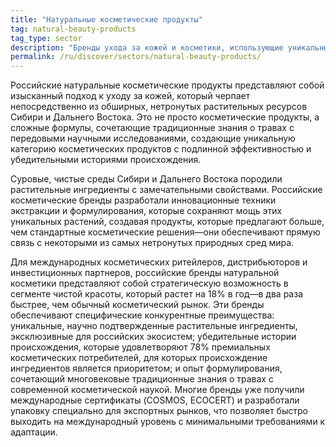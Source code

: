 ```yaml
---
title: "Натуральные косметические продукты"
tag: natural-beauty-products
tag_type: sector
description: "Бренды ухода за кожей и косметики, использующие уникальные сибирские и дальневосточные растительные ингредиенты с инновационными формулами."
permalink: /ru/discover/sectors/natural-beauty-products/
---
```


Российские натуральные косметические продукты представляют собой изысканный подход к уходу за кожей, который черпает непосредственно из обширных, нетронутых растительных ресурсов Сибири и Дальнего Востока. Это не просто косметические продукты, а сложные формулы, сочетающие традиционные знания о травах с передовыми научными исследованиями, создающие уникальную категорию косметических продуктов с подлинной эффективностью и убедительными историями происхождения.

Суровые, чистые среды Сибири и Дальнего Востока породили растительные ингредиенты с замечательными свойствами. Российские косметические бренды разработали инновационные техники экстракции и формулирования, которые сохраняют мощь этих уникальных растений, создавая продукты, которые предлагают больше, чем стандартные косметические решения—они обеспечивают прямую связь с некоторыми из самых нетронутых природных сред мира.

Для международных косметических ритейлеров, дистрибьюторов и инвестиционных партнеров, российские бренды натуральной косметики представляют собой стратегическую возможность в сегменте чистой красоты, который растет на 18% в год—в два раза быстрее, чем обычный косметический рынок. Эти бренды обеспечивают специфические конкурентные преимущества: уникальные, научно подтвержденные растительные ингредиенты, эксклюзивные для российских экосистем; убедительные истории происхождения, которые удовлетворяют 78% премиальных косметических потребителей, для которых происхождение ингредиентов является приоритетом; и опыт формулирования, сочетающий многовековые традиционные знания о травах с современной косметической наукой. Многие бренды уже получили международные сертификаты (COSMOS, ECOCERT) и разработали упаковку специально для экспортных рынков, что позволяет быстро выходить на международный уровень с минимальными требованиями к адаптации.